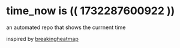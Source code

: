 # time_now is (( 1732287600922 ))

an automated repo that shows the currnent time

inspired by [breakingheatmap](https://github.com/breakingheatmap/breakingheatmap)